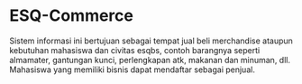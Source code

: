 # ESQ-Commerce
Sistem informasi ini bertujuan sebagai tempat jual beli merchandise ataupun kebutuhan mahasiswa dan civitas esqbs, contoh barangnya seperti almamater, gantungan kunci, perlengkapan atk, makanan dan minuman, dll. Mahasiswa yang memiliki bisnis dapat mendaftar sebagai penjual.
